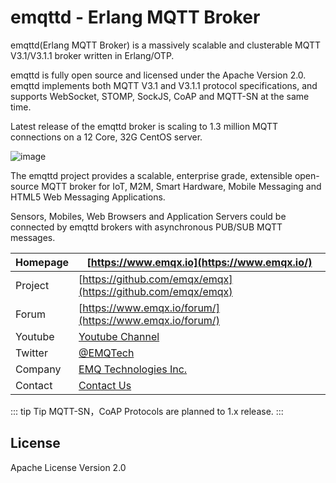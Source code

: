 # emqttd - Erlang MQTT Broker

emqttd(Erlang MQTT Broker) is a massively scalable and clusterable MQTT V3.1/V3.1.1 broker written in Erlang/OTP.

emqttd is fully open source and licensed under the Apache Version 2.0. emqttd implements both MQTT V3.1 and V3.1.1 protocol specifications, and supports WebSocket, STOMP, SockJS, CoAP and MQTT-SN at the same time.

Latest release of the emqttd broker is scaling to 1.3 million MQTT connections on a 12 Core, 32G CentOS server.

![image](./_static/images/emqtt.png)

The emqttd project provides a scalable, enterprise grade, extensible open-source MQTT broker for IoT, M2M, Smart Hardware, Mobile Messaging and HTML5 Web Messaging Applications.

Sensors, Mobiles, Web Browsers and Application Servers could be connected by emqttd brokers with asynchronous PUB/SUB MQTT messages.

| Homepage | [https://www.emqx.io](https://www.emqx.io/)                  |
| -------- | ------------------------------------------------------------ |
| Project  | [https://github.com/emqx/emqx](https://github.com/emqx/emqx) |
| Forum    | [https://www.emqx.io/forum/](https://www.emqx.io/forum/)     |
| Youtube  | [Youtube Channel](https://www.youtube.com/channel/UC5FjR77ErAxvZENEWzQaO5Q) |
| Twitter  | [@EMQTech](https://twitter.com/EMQTech)                      |
| Company  | [EMQ Technologies Inc.](https://www.emqx.com/en/about)       |
| Contact  | [Contact Us](https://www.emqx.com/en/contact)                |

::: tip Tip
MQTT-SN，CoAP Protocols are planned to 1.x release.
:::


## License

Apache License Version 2.0
